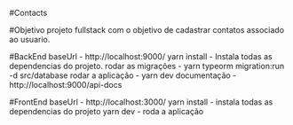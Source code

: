 #Contacts


#Objetivo
projeto fullstack com o objetivo de cadastrar contatos associado ao usuario.

#BackEnd
baseUrl - http://localhost:9000/
yarn install - Instala todas as dependencias do projeto.
rodar as migrações - yarn typeorm migration:run -d src/database
rodar a aplicação - yarn dev
documentação - http://localhost:9000/api-docs


#FrontEnd
baseUrl - http://localhost:3000/
yarn install - instala todas as dependencias do projeto
yarn dev - roda a aplicação
